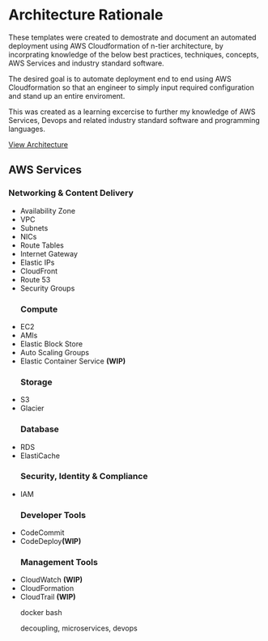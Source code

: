 <h1>Architecture Rationale</h1>

These templates were created to demostrate and document an automated deployment using AWS Cloudformation of n-tier architecture, by incorprating knowledge of the below best practices, techniques, concepts, AWS Services and industry standard software.

The desired goal is to automate deployment end to end using AWS Cloudformation so that an engineer to simply input required configuration and stand up an entire enviroment.

This was created as a learning excercise to further my knowledge of AWS Services, Devops and related industry standard software and programming languages. 

<a href="https://s3-ap-southeast-2.amazonaws.com/oliverjamesfletcher/GitHub/Oliver+James+Fletcher.png">View Architecture</a>

<h2>AWS Services</h2>

<h3><b>Networking & Content Delivery</b></h3>

<ul style="list-style-type:disc">
<li>Availability Zone</li>
<li>VPC</li>
<li>Subnets</li>
<li>NICs</li>
<li>Route Tables</li>
<li>Internet Gateway</li>
<li>Elastic IPs</li>
<li>CloudFront</li>
<li>Route 53</li>
<li>Security Groups</li>

<h3><b>Compute</b></h3>
<li>EC2</li>
<li>AMIs</li>
<li>Elastic Block Store</li>
<li>Auto Scaling Groups</li>
<li>Elastic Container Service <b>(WIP)</b></li>

<h3><b>Storage</b></h3>
<li>S3</li>
<li>Glacier</li>

<h3><b>Database</b></h3>
<li>RDS</li>
<li>ElastiCache</li>

<h3><b>Security, Identity & Compliance</b></h3>
<li>IAM</li>

<h3><b>Developer Tools</b></h3>
<li>CodeCommit</li>
<li>CodeDeploy<b>(WIP)</b></li>

<h3><b>Management Tools</b></h3>
<li>CloudWatch <b>(WIP)</b></li>
<li>CloudFormation</li>
<li>CloudTrail <b>(WIP)</b></li>



docker
bash

decoupling, microservices, devops

